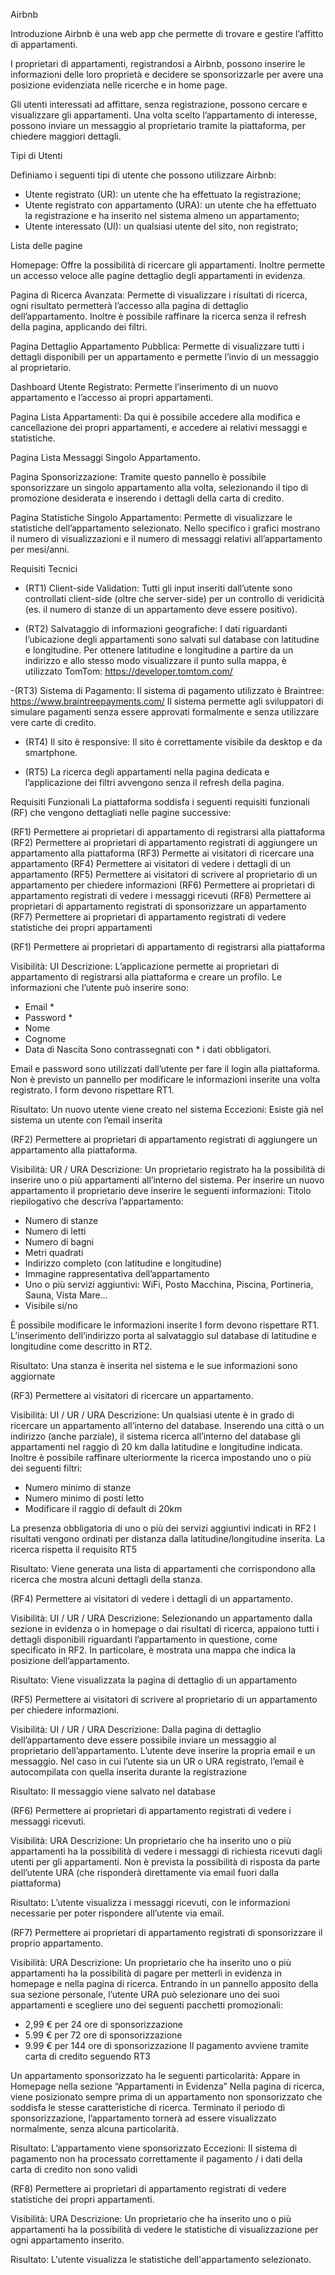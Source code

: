 Airbnb

Introduzione
Airbnb è una web app che permette di trovare e gestire l’affitto di appartamenti.

I proprietari di appartamenti, registrandosi a Airbnb, possono inserire le informazioni delle loro proprietà e decidere se sponsorizzarle per avere una posizione evidenziata nelle ricerche e in home page.

Gli utenti interessati ad affittare, senza registrazione, possono cercare e visualizzare gli appartamenti. Una volta scelto l’appartamento di interesse, possono inviare un messaggio al proprietario tramite la piattaforma, per chiedere maggiori dettagli.


Tipi di Utenti

Definiamo i seguenti tipi di utente che possono utilizzare Airbnb:
- Utente registrato (UR): un utente che ha effettuato la registrazione;
- Utente registrato con appartamento (URA): un utente che ha effettuato la registrazione e ha inserito nel sistema almeno un appartamento;
- Utente interessato (UI): un qualsiasi utente del sito, non registrato;


Lista delle pagine 

Homepage: 
Offre la possibilità di ricercare gli appartamenti. 
Inoltre permette un accesso veloce alle pagine dettaglio degli appartamenti in evidenza.

Pagina di Ricerca Avanzata:
Permette di visualizzare i risultati di ricerca, ogni risultato permetterà l’accesso alla pagina di dettaglio dell’appartamento.
Inoltre è possibile raffinare la ricerca senza il refresh della pagina, applicando dei filtri.

Pagina Dettaglio Appartamento Pubblica: 
Permette di visualizzare tutti i dettagli disponibili per un appartamento e permette l’invio di un messaggio al proprietario.

Dashboard Utente Registrato:
Permette l’inserimento di un nuovo appartamento e l’accesso ai propri appartamenti.

Pagina Lista Appartamenti:
Da qui è possibile accedere alla modifica e cancellazione dei propri appartamenti, e accedere ai relativi messaggi e statistiche.

Pagina Lista Messaggi Singolo Appartamento.

Pagina Sponsorizzazione: 
Tramite questo pannello è possibile sponsorizzare un singolo appartamento alla volta, selezionando il tipo di promozione desiderata e inserendo i dettagli della carta di credito.

Pagina Statistiche Singolo Appartamento: 
Permette di visualizzare le statistiche dell’appartamento selezionato. 
Nello specifico i grafici mostrano il numero di visualizzazioni e il numero di messaggi relativi all’appartamento per mesi/anni.


Requisiti Tecnici

- (RT1) Client-side Validation:
Tutti gli input inseriti dall’utente sono controllati client-side (oltre che server-side) per un controllo di veridicità (es. il numero di stanze di un appartamento deve essere positivo).

- (RT2) Salvataggio di informazioni geografiche:
I dati riguardanti l’ubicazione degli appartamenti sono salvati sul database con latitudine e longitudine. 
Per ottenere latitudine e longitudine a partire da un indirizzo e allo stesso modo visualizzare il punto sulla mappa, è utilizzato TomTom: https://developer.tomtom.com/

-(RT3) Sistema di Pagamento:
Il sistema di pagamento utilizzato è Braintree: https://www.braintreepayments.com/ 
Il sistema permette agli sviluppatori di simulare pagamenti senza essere approvati formalmente e senza utilizzare vere carte di credito.

- (RT4) Il sito è responsive:
Il sito è correttamente visibile da desktop e da smartphone.

- (RT5) La ricerca degli appartamenti nella pagina dedicata e l’applicazione dei filtri avvengono senza il refresh della pagina.


Requisiti Funzionali
La piattaforma soddisfa i seguenti requisiti funzionali (RF) che vengono dettagliati nelle pagine successive:

(RF1) Permettere ai proprietari di appartamento di registrarsi alla piattaforma
(RF2) Permettere ai proprietari di appartamento registrati di aggiungere un appartamento alla piattaforma
(RF3) Permette ai visitatori di ricercare una appartamento
(RF4) Permettere ai visitatori di vedere i dettagli di un appartamento
(RF5) Permettere ai visitatori di scrivere al proprietario di un appartamento per chiedere informazioni
(RF6) Permettere ai proprietari di appartamento registrati di vedere i messaggi ricevuti
(RF8) Permettere ai proprietari di appartamento registrati di sponsorizzare un appartamento
(RF7) Permettere ai proprietari di appartamento registrati di vedere statistiche dei propri appartamenti


(RF1) Permettere ai proprietari di appartamento di registrarsi alla piattaforma

Visibilità: UI
Descrizione: 
L’applicazione permette ai proprietari di appartamento di registrarsi alla piattaforma e creare un profilo.
Le informazioni che l’utente può inserire sono:
- Email *
- Password *
- Nome
- Cognome
- Data di Nascita
Sono contrassegnati con * i dati obbligatori.

Email e password sono utilizzati dall’utente per fare il login alla piattaforma.
Non è previsto un pannello per modificare le informazioni inserite una volta registrato.
I form devono rispettare RT1.

Risultato: Un nuovo utente viene creato nel sistema
Eccezioni: Esiste già nel sistema un utente con l’email inserita


(RF2) Permettere ai proprietari di appartamento registrati di aggiungere un appartamento alla piattaforma.

Visibilità: UR / URA
Descrizione: Un proprietario registrato ha la possibilità di inserire uno o più appartamenti all’interno del sistema. 
Per inserire un nuovo appartamento il proprietario deve inserire le seguenti informazioni:
Titolo riepilogativo che descriva l’appartamento:
- Numero di stanze
- Numero di letti
- Numero di bagni
- Metri quadrati
- Indirizzo completo (con latitudine e longitudine)
- Immagine rappresentativa dell’appartamento
- Uno o più servizi aggiuntivi: WiFi, Posto Macchina, Piscina, Portineria, Sauna, Vista Mare…
- Visibile si/no

È possibile modificare le informazioni inserite
I form devono rispettare RT1.
L’inserimento dell’indirizzo porta al salvataggio sul database di latitudine e longitudine come descritto in RT2.

Risultato: Una stanza è inserita nel sistema e le sue informazioni sono aggiornate


(RF3) Permettere ai visitatori di ricercare un appartamento.

Visibilità: UI / UR / URA
Descrizione: Un qualsiasi utente è in grado di ricercare un appartamento all’interno del database.
Inserendo una città o un indirizzo (anche parziale), il sistema ricerca all’interno del database gli appartamenti nel raggio di 20 km dalla latitudine e longitudine indicata.
Inoltre è possibile raffinare ulteriormente la ricerca impostando uno o più dei seguenti filtri:
- Numero minimo di stanze
- Numero minimo di posti letto
- Modificare il raggio di default di 20km

La presenza obbligatoria di uno o più dei servizi aggiuntivi indicati in RF2
I risultati vengono ordinati per distanza dalla latitudine/longitudine inserita.
La ricerca rispetta il requisito RT5

Risultato: Viene generata una lista di appartamenti che corrispondono alla ricerca che mostra alcuni dettagli della stanza.


(RF4) Permettere ai visitatori di vedere i dettagli di un appartamento.

Visibilità: UI / UR / URA
Descrizione: Selezionando un appartamento dalla sezione in evidenza o in homepage o dai risultati di ricerca, appaiono tutti i dettagli disponibili riguardanti l’appartamento in questione, come specificato in RF2.
In particolare, è mostrata una mappa che indica la posizione dell’appartamento.

Risultato: Viene visualizzata la pagina di dettaglio di un appartamento


(RF5) Permettere ai visitatori di scrivere al proprietario di un appartamento per chiedere informazioni.

Visibilità: UI / UR / URA
Descrizione: Dalla pagina di dettaglio dell’appartamento deve essere possibile inviare un messaggio al proprietario dell’appartamento.
L’utente deve inserire la propria email e un messaggio.
Nel caso in cui l’utente sia un UR o URA registrato, l’email è autocompilata con quella inserita durante la registrazione

Risultato: Il messaggio viene salvato nel database


(RF6) Permettere ai proprietari di appartamento registrati di vedere i messaggi ricevuti.

Visibilità: URA
Descrizione: Un proprietario che ha inserito uno o più appartamenti ha la possibilità di vedere i messaggi di richiesta ricevuti dagli utenti per gli appartamenti.
Non è prevista la possibilità di risposta da parte dell’utente URA (che risponderà direttamente via email fuori dalla piattaforma)

Risultato: L’utente visualizza i messaggi ricevuti, con le informazioni necessarie per poter rispondere all’utente via email.


(RF7) Permettere ai proprietari di appartamento registrati di sponsorizzare il proprio appartamento.

Visibilità: URA
Descrizione: Un proprietario che ha inserito uno o più appartamenti ha la possibilità di pagare per metterli in evidenza in homepage e nella pagina di ricerca.
Entrando in un pannello apposito della sua sezione personale, l’utente URA può selezionare uno dei suoi appartamenti e scegliere uno dei seguenti pacchetti promozionali:
- 2,99 € per 24 ore di sponsorizzazione
- 5.99 € per 72 ore di sponsorizzazione
- 9.99 € per 144 ore di sponsorizzazione
Il pagamento avviene tramite carta di credito seguendo RT3

Un appartamento sponsorizzato ha le seguenti particolarità:
Appare in Homepage nella sezione “Appartamenti in Evidenza”
Nella pagina di ricerca, viene posizionato sempre prima di un appartamento non sponsorizzato che soddisfa le stesse caratteristiche di ricerca.
Terminato il periodo di sponsorizzazione, l’appartamento tornerà ad essere visualizzato normalmente, senza alcuna particolarità.

Risultato: L’appartamento viene sponsorizzato
Eccezioni: Il sistema di pagamento non ha processato correttamente il pagamento / i dati della carta di credito non sono validi


(RF8) Permettere ai proprietari di appartamento registrati di vedere statistiche dei propri appartamenti.

Visibilità: URA
Descrizione: Un proprietario che ha inserito uno o più appartamenti ha la possibilità di vedere le statistiche di visualizzazione per ogni appartamento inserito. 

Risultato: L'utente visualizza le statistiche dell'appartamento selezionato.
